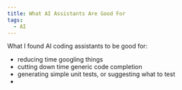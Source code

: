 ```yaml
---
title: What AI Assistants Are Good For
tags:
  - AI
---
```

What I found AI coding assistants to be good for:
- reducing time googling things
- cutting down time generic code completion
- generating simple unit tests, or suggesting what to test
- 